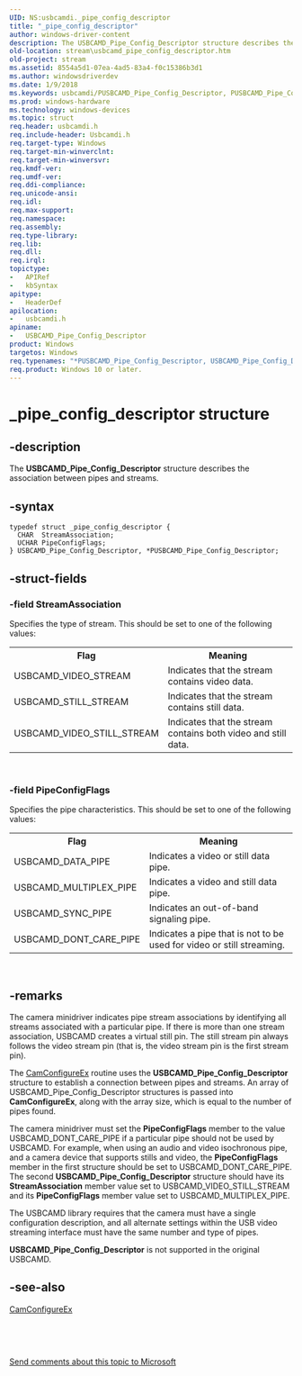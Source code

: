 ```yaml
---
UID: NS:usbcamdi._pipe_config_descriptor
title: "_pipe_config_descriptor"
author: windows-driver-content
description: The USBCAMD_Pipe_Config_Descriptor structure describes the association between pipes and streams.
old-location: stream\usbcamd_pipe_config_descriptor.htm
old-project: stream
ms.assetid: 8554a5d1-07ea-4ad5-83a4-f0c15386b3d1
ms.author: windowsdriverdev
ms.date: 1/9/2018
ms.keywords: usbcamdi/PUSBCAMD_Pipe_Config_Descriptor, PUSBCAMD_Pipe_Config_Descriptor, USBCAMD_Pipe_Config_Descriptor, stream.usbcamd_pipe_config_descriptor, usbcamdi/USBCAMD_Pipe_Config_Descriptor, PUSBCAMD_Pipe_Config_Descriptor structure pointer [Streaming Media Devices], USBCAMD_Pipe_Config_Descriptor structure [Streaming Media Devices], usbcmdpr_41ff7b81-10f6-469c-ad6f-d444acf15c07.xml, _pipe_config_descriptor, *PUSBCAMD_Pipe_Config_Descriptor
ms.prod: windows-hardware
ms.technology: windows-devices
ms.topic: struct
req.header: usbcamdi.h
req.include-header: Usbcamdi.h
req.target-type: Windows
req.target-min-winverclnt: 
req.target-min-winversvr: 
req.kmdf-ver: 
req.umdf-ver: 
req.ddi-compliance: 
req.unicode-ansi: 
req.idl: 
req.max-support: 
req.namespace: 
req.assembly: 
req.type-library: 
req.lib: 
req.dll: 
req.irql: 
topictype:
-	APIRef
-	kbSyntax
apitype:
-	HeaderDef
apilocation:
-	usbcamdi.h
apiname:
-	USBCAMD_Pipe_Config_Descriptor
product: Windows
targetos: Windows
req.typenames: "*PUSBCAMD_Pipe_Config_Descriptor, USBCAMD_Pipe_Config_Descriptor"
req.product: Windows 10 or later.
---
```


# _pipe_config_descriptor structure


## -description


The <b>USBCAMD_Pipe_Config_Descriptor</b> structure describes the association between pipes and streams.


## -syntax


````
typedef struct _pipe_config_descriptor {
  CHAR  StreamAssociation;
  UCHAR PipeConfigFlags;
} USBCAMD_Pipe_Config_Descriptor, *PUSBCAMD_Pipe_Config_Descriptor;
````


## -struct-fields




### -field StreamAssociation

Specifies the type of stream. This should be set to one of the following values:

<table>
<tr>
<th>Flag</th>
<th>Meaning</th>
</tr>
<tr>
<td>
USBCAMD_VIDEO_STREAM

</td>
<td>
Indicates that the stream contains video data.

</td>
</tr>
<tr>
<td>
USBCAMD_STILL_STREAM

</td>
<td>
Indicates that the stream contains still data.

</td>
</tr>
<tr>
<td>
USBCAMD_VIDEO_STILL_STREAM

</td>
<td>
Indicates that the stream contains both video and still data.

</td>
</tr>
</table>
 


### -field PipeConfigFlags

Specifies the pipe characteristics. This should be set to one of the following values:

<table>
<tr>
<th>Flag</th>
<th>Meaning</th>
</tr>
<tr>
<td>
USBCAMD_DATA_PIPE

</td>
<td>
Indicates a video or still data pipe.

</td>
</tr>
<tr>
<td>
USBCAMD_MULTIPLEX_PIPE

</td>
<td>
Indicates a video and still data pipe.

</td>
</tr>
<tr>
<td>
USBCAMD_SYNC_PIPE

</td>
<td>
Indicates an out-of-band signaling pipe.

</td>
</tr>
<tr>
<td>
USBCAMD_DONT_CARE_PIPE

</td>
<td>
Indicates a pipe that is not to be used for video or still streaming.

</td>
</tr>
</table>
 


## -remarks



The camera minidriver indicates pipe stream associations by identifying all streams associated with a particular pipe. If there is more than one stream association, USBCAMD creates a virtual still pin. The still stream pin always follows the video stream pin (that is, the video stream pin is the first stream pin). 

The <a href="..\usbcamdi\nc-usbcamdi-pcam_configure_routine_ex.md">CamConfigureEx</a> routine uses the <b>USBCAMD_Pipe_Config_Descriptor</b> structure to establish a connection between pipes and streams. An array of USBCAMD_Pipe_Config_Descriptor structures is passed into <b>CamConfigureEx</b>, along with the array size, which is equal to the number of pipes found.

The camera minidriver must set the <b>PipeConfigFlags</b> member to the value USBCAMD_DONT_CARE_PIPE if a particular pipe should not be used by USBCAMD. For example, when using an audio and video isochronous pipe, and a camera device that supports stills and video, the <b>PipeConfigFlags</b> member in the first structure should be set to USBCAMD_DONT_CARE_PIPE. The second <b>USBCAMD_Pipe_Config_Descriptor</b> structure should have its <b>StreamAssociation</b> member value set to USBCAMD_VIDEO_STILL_STREAM and its <b>PipeConfigFlags</b> member value set to USBCAMD_MULTIPLEX_PIPE.

The USBCAMD library requires that the camera must have a single configuration description, and all alternate settings within the USB video streaming interface must have the same number and type of pipes.

<b>USBCAMD_Pipe_Config_Descriptor</b> is not supported in the original USBCAMD.




## -see-also

<a href="..\usbcamdi\nc-usbcamdi-pcam_configure_routine_ex.md">CamConfigureEx</a>



 

 

<a href="mailto:wsddocfb@microsoft.com?subject=Documentation%20feedback [stream\stream]:%20USBCAMD_Pipe_Config_Descriptor structure%20 RELEASE:%20(1/9/2018)&amp;body=%0A%0APRIVACY STATEMENT%0A%0AWe use your feedback to improve the documentation. We don't use your email address for any other purpose, and we'll remove your email address from our system after the issue that you're reporting is fixed. While we're working to fix this issue, we might send you an email message to ask for more info. Later, we might also send you an email message to let you know that we've addressed your feedback.%0A%0AFor more info about Microsoft's privacy policy, see http://privacy.microsoft.com/en-us/default.aspx." title="Send comments about this topic to Microsoft">Send comments about this topic to Microsoft</a>

